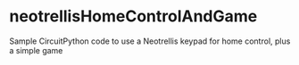 # neotrellisHomeControlAndGame
Sample CircuitPython code to use a Neotrellis keypad for home control, plus a simple game

